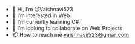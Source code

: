 - 👋 Hi, I’m @Vaishnavi523
- 👀 I’m interested in Web
- 🌱 I’m currently learning C#
- 💞️ I’m looking to collaborate on Web Projects
- 📫 How to reach me vaishnavij523@gmail.com

<!---
Vaishnavi523/Vaishnavi523 is a ✨ special ✨ repository because its `README.md` (this file) appears on your GitHub profile.
You can click the Preview link to take a look at your changes.
--->
